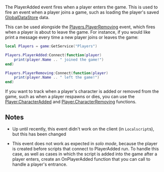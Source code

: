 The PlayerAdded event fires when a player enters the game. This is used to fire an event when a player joins a game, such as loading the player's saved [GlobalDataStore](https://developer.roblox.com/en-us/api-reference/class/GlobalDataStore) data.

This can be used alongside the [Players.PlayerRemoving](https://developer.roblox.com/en-us/api-reference/event/Players/PlayerRemoving) event, which fires when a player is about to leave the game. For instance, if you would like print a message every time a new player joins or leaves the game:

```lua
local Players = game:GetService("Players")

Players.PlayerAdded:Connect(function(player)
	print(player.Name .. " joined the game!")
end)

Players.PlayerRemoving:Connect(function(player)
	print(player.Name .. " left the game!")
end)
``` 

If you want to track when a player's character is added or removed from the game, such as when a player respawns or dies, you can use the [Player.CharacterAdded](https://developer.roblox.com/en-us/api-reference/event/Player/CharacterAdded) and [Player.CharacterRemoving](https://developer.roblox.com/en-us/api-reference/event/Player/CharacterRemoving) functions.

Notes
-----

*   Up until recently, this event didn't work on the client (in `Localscript`s), but this has been changed
    
*   This event does not work as expected in _solo mode_, because the player is created before scripts that connect to PlayerAdded run. To handle this case, as well as cases in which the script is added into the game after a player enters, create an OnPlayerAdded function that you can call to handle a player's entrance.